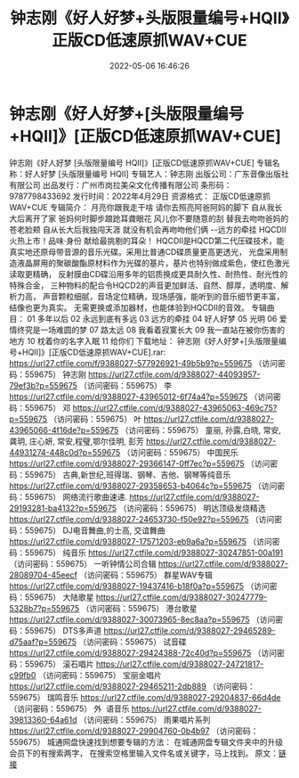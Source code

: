 ﻿---
title: 钟志刚《好人好梦+头版限量编号+HQII》正版CD低速原抓WAV+CUE
date: 2022-05-06 16:46:26
categories: WAV车载音乐、镜像
tags: 华语中文
---
# 钟志刚《好人好梦+[头版限量编号+HQII]》[正版CD低速原抓WAV+CUE]

钟志刚《好人好梦 [头版限量编号
HQII]》[正版CD低速原抓WAV+CUE]
专辑名称：好人好梦 [头版限量编号
HQII]
专辑艺人：钟志刚
出版公司：广东音像出版社有限公司
出品发行：广州市岗拉美朵文化传播有限公司
条形码：9787798433692
发行时间：2022年4月29日
资源格式：
正版CD低速原抓WAV+CUE
专辑简介：
月亮你跟我走干啥
请你去照亮阿爸阿妈的脚下
自从我长大后离开了家
爸妈何时脚步踉跄耳聋眼花
风儿你不要随意的刮
替我去吻吻爸妈的苍老脸颊
自从长大后我独闯天涯
就没有机会再吻吻他们俩
--远方的牵挂
HQCDII火热上市！品味·身份
献给最挑剔的耳朵！
HQCDII是HQCD第二代压碟技术，能真实地还原母带音源的音乐光碟。采用比普通CD碟质量更高更透光，
光盘采用制造液晶屏用的聚碳酸酯原材料作为光碟的基片，基片也特别做成紫色，使红色激光读取更精确，
反射膜由CD碟沿用多年的铝质换成更具耐久性、耐热性、耐光性的特殊合金，
三种物料的配合令HQCD2的声音更加鲜活、自然、醇厚，透明度、解析力高，
声音颗粒细腻，音场定位精确，现场感强，能听到的音乐细节更丰富，结像也更为真实。
无需更换或添加器材，也能体验到HQCDII的音效。
专辑曲目：
01 多年以后
02
永远到底有多远
03 远方的牵挂
04 好人好梦
05 光明
06 爱情终究是一场难圆的梦
07 路太远
08 我看着寂寞长大
09 我一直站在被你伤害的地方
10 枕着你的名字入眠
11 给你们
下载地址：
钟志刚《好人好梦+[头版限量编号+HQII]》[正版CD低速原抓WAV+CUE].rar: https://url27.ctfile.com/f/9388027-577926921-49b5b9?p=559675
（访问密码：559675）
钟志刚
https://url27.ctfile.com/d/9388027-44093957-79ef3b?p=559675
（访问密码：559675）
李
https://url27.ctfile.com/d/9388027-43965012-6f74a4?p=559675
（访问密码：559675）
邓
https://url27.ctfile.com/d/9388027-43965063-469c75?p=559675
（访问密码：559675）
叶
https://url27.ctfile.com/d/9388027-43965066-4f16de?p=559675
（访问密码：559675）
童丽, 孙露,白晓, 常安, 龚玥, 庄心妍, 常安,程璧,鄂尔佳明, 彭芳
https://url27.ctfile.com/d/9388027-44931274-448c0d?p=559675
（访问密码：559675）
中国民乐
https://url27.ctfile.com/d/9388027-29366147-0ff7ec?p=559675
（访问密码：559675）
古典,新世纪,班得瑞、钢琴、吉他、钢琴等纯音乐
https://url27.ctfile.com/d/9388027-29358653-b4064c?p=559675
（访问密码：559675）
网络流行歌曲速递.
https://url27.ctfile.com/d/9388027-29193281-ba4132?p=559675
（访问密码：559675）
明达顶级发烧精选
https://url27.ctfile.com/d/9388027-24653730-f50e92?p=559675
（访问密码：559675）
DJ电音舞曲,的士高, 交谊舞曲
https://url27.ctfile.com/d/9388027-17571203-eb9a6a?p=559675
（访问密码：559675）
纯音乐
https://url27.ctfile.com/d/9388027-30247851-00a191
（访问密码：559675）
一听钟情公司合辑
https://url27.ctfile.com/d/9388027-28089704-45eecf
（访问密码：559675）
群星WAV专辑
https://url27.ctfile.com/d/9388027-19437416-b18f0a?p=559675
（访问密码：559675）
大陆歌星
https://url27.ctfile.com/d/9388027-30247779-5328b7?p=559675
（访问密码：559675）
港台歌星
https://url27.ctfile.com/d/9388027-30073965-8ec8aa?p=559675
（访问密码：559675）
DTS多声道
https://url27.ctfile.com/d/9388027-29465289-d75aaf?p=559675
（访问密码：559675）
试音碟
https://url27.ctfile.com/d/9388027-29424388-72c40d?p=559675
（访问密码：559675）
滚石唱片
https://url27.ctfile.com/d/9388027-24721817-c99fb0
（访问密码：559675）
宝丽金唱片
https://url27.ctfile.com/d/9388027-29465211-2db889
（访问密码：559675）
瑞鸣音乐
https://url27.ctfile.com/d/9388027-29204837-66d4de
（访问密码：559675）
外  语音乐
https://url27.ctfile.com/d/9388027-39813360-64a61d
（访问密码：559675）
雨果唱片系列
https://url27.ctfile.com/d/9388027-29904760-0b4b97
（访问密码：559675）
城通网盘快速找到想要专辑的方法：
在城通网盘专辑文件夹中的升级会员下的有搜索两字，
在搜索空格里输入文件名或关键字，马上找到。
原文：[链接](https://blog.sina.com.cn/s/blog_1647c7e7601030x3b.html)